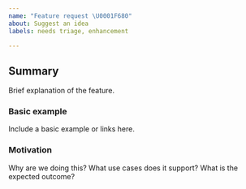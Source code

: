 ```yaml
---
name: "Feature request \U0001F680"
about: Suggest an idea
labels: needs triage, enhancement

---
```


## Summary
Brief explanation of the feature.

### Basic example
Include a basic example or links here.

### Motivation
Why are we doing this? What use cases does it support? What is the expected outcome?
